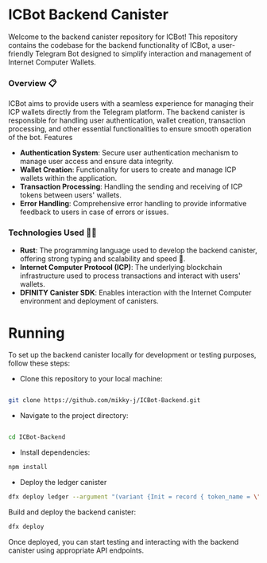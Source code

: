 # ICBot Backend Canister

Welcome to the backend canister repository for ICBot! This repository contains the codebase for the backend functionality of ICBot, a user-friendly Telegram Bot designed to simplify interaction and management of Internet Computer Wallets.

### Overview 📋

ICBot aims to provide users with a seamless experience for managing their ICP wallets directly from the Telegram platform. The backend canister is responsible for handling user authentication, wallet creation, transaction processing, and other essential functionalities to ensure smooth operation of the bot.
Features

- **Authentication System**: Secure user authentication mechanism to manage user access and ensure data integrity.
- **Wallet Creation**: Functionality for users to create and manage ICP wallets within the application.
- **Transaction Processing**: Handling the sending and receiving of ICP tokens between users' wallets.
- **Error Handling**: Comprehensive error handling to provide informative feedback to users in case of errors or issues.

### Technologies Used 🧑‍💻

- **Rust**: The programming language used to develop the backend canister, offering strong typing and scalability and speed 🦀.
- **Internet Computer Protocol (ICP)**: The underlying blockchain infrastructure used to process transactions and interact with users' wallets.
- **DFINITY Canister SDK**: Enables interaction with the Internet Computer environment and deployment of canisters.

# Running

To set up the backend canister locally for development or testing purposes, follow these steps:

- Clone this repository to your local machine:

```bash

git clone https://github.com/mikky-j/ICBot-Backend.git
```

- Navigate to the project directory:

```bash

cd ICBot-Backend
```

- Install dependencies:
```bash
npm install
```

- Deploy the ledger canister

```bash
dfx deploy ledger --argument "(variant {Init = record { token_name = \"NAME\"; token_symbol = \"SYMB\"; transfer_fee = 1000000; metadata = vec {}; minting_account = record {owner = principal \"$(dfx identity get-principal)\";}; initial_balances = vec {}; archive_options = record {num_blocks_to_archive = 1000000; trigger_threshold = 1000000; controller_id = principal \"$(dfx identity get-principal)\"}; }})"
```

Build and deploy the backend canister:

```bash
dfx deploy
```

Once deployed, you can start testing and interacting with the backend canister using appropriate API endpoints.
